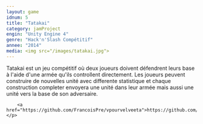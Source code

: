 ```yaml
---
layout:	game
idnum: 5
title: "Tatakai"
category: jamProject
engin: "Unity Engine 4"
genre: "Hack'n'Slash Compétitif"
annee: "2014"
media: <img src="/images/tatakai.jpg">
---
```

<div>
	<p>
		Tatakai est un jeu compétitif où deux joueurs doivent défendrent leurs base à l'aide d'une armée qu'ils controllent directement. Les joueurs peuvent construire de nouvelles unité avec differente statistique et chaque construction completer envoyera une unité dans leur armée mais aussi une unité vers la base de son adversaire.
		
		<a href="https://github.com/FrancoisPre/vpourvelveeta">https://github.com/FrancoisPre/vpourvelveeta</a>
	</p>
</div>